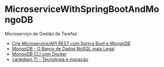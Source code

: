 # MicroserviceWithSpringBootAndMongoDB
Microserviço de Gestão de Tarefas

- [Crie Microservice/API REST com Spring Boot e MongoDB](https://www.udemy.com/course/introducao-a-microservico-rest-com-spring-boot-e-mongodb/learn/lecture/19188464?start=15#overview)
- [MongoDB - O Banco de Dados NoSQL mais Legal](https://www.youtube.com/watch?v=4dTI1mVLX3I&ab_channel=C%C3%B3digoFonteTV)
- [MongoDB CLI com Docker](https://medium.com/@flaviochess/mongodb-cli-com-docker-c67bde30f256)
- [carledwin TI - Tecnologia e inovação](https://carledwinti.wordpress.com/)
